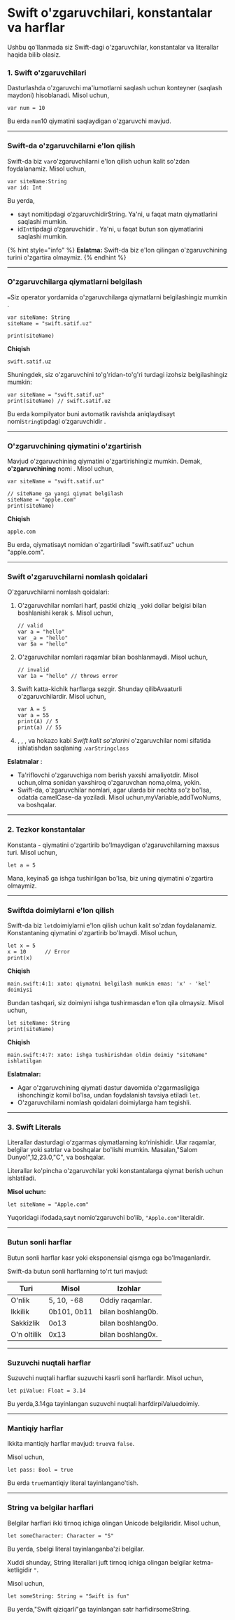 # Swift o'zgaruvchilari, konstantalar va harflar

Ushbu qo'llanmada siz Swift-dagi o'zgaruvchilar, konstantalar va literallar haqida bilib olasiz.

### 1. Swift o'zgaruvchilari <a href="#variables" id="variables"></a>

Dasturlashda o'zgaruvchi ma'lumotlarni saqlash uchun konteyner (saqlash maydoni) hisoblanadi. Misol uchun,

```
var num = 10 
```

Bu erda `num`10 qiymatini saqlaydigan o'zgaruvchi mavjud.

***

### Swift-da o'zgaruvchilarni e'lon qilish <a href="#declare-variable" id="declare-variable"></a>

Swift-da biz `var`o'zgaruvchilarni e'lon qilish uchun kalit so'zdan foydalanamiz. Misol uchun,

```
var siteName:String
var id: Int
```

Bu yerda,

* sayt nomitipdagi o‘zgaruvchidirString. Ya'ni, u faqat matn qiymatlarini saqlashi mumkin.
* id`Int`tipdagi o‘zgaruvchidir . Ya'ni, u faqat butun son qiymatlarini saqlashi mumkin.

{% hint style="info" %}
**Eslatma:** Swift-da biz e'lon qilingan o'zgaruvchining turini o'zgartira olmaymiz.
{% endhint %}

***

### O'zgaruvchilarga qiymatlarni belgilash <a href="#assign-variable" id="assign-variable"></a>

`=`Siz operator yordamida o'zgaruvchilarga qiymatlarni belgilashingiz mumkin .

```
var siteName: String
siteName = "swift.satif.uz"

print(siteName) 
```

**Chiqish**

```
swift.satif.uz
```

Shuningdek, siz o'zgaruvchini to'g'ridan-to'g'ri turdagi izohsiz belgilashingiz mumkin:

```
var siteName = "swift.satif.uz"
print(siteName) // swift.satif.uz
```

Bu erda kompilyator buni avtomatik ravishda aniqlaydisayt nomi`String`tipdagi o‘zgaruvchidir .

***

### O'zgaruvchining qiymatini o'zgartirish <a href="#change-variable" id="change-variable"></a>

Mavjud o'zgaruvchining qiymatini o'zgartirishingiz mumkin. Demak, **o'zgaruvchining** nomi . Misol uchun,

```
var siteName = "swift.satif.uz"
 
// siteName ga yangi qiymat belgilash
siteName = "apple.com"
print(siteName)
```

**Chiqish**

```
apple.com
```

Bu erda, qiymatisayt nomidan o'zgartiriladi "swift.satif.uz" uchun "apple.com".

***

### Swift o'zgaruvchilarni nomlash qoidalari <a href="#rules" id="rules"></a>

O'zgaruvchilarni nomlash qoidalari:

1.  O'zgaruvchilar nomlari harf, pastki chiziq `_`yoki dollar belgisi bilan boshlanishi kerak `$`. Misol uchun,

    ```
    // valid
    var a = "hello"
    var _a = "hello"
    var $a = "hello"
    ```
2.  O'zgaruvchilar nomlari raqamlar bilan boshlanmaydi. Misol uchun,

    ```
    // invalid
    var 1a = "hello" // throws error
    ```
3.  Swift katta-kichik harflarga sezgir. Shunday qilibAvaaturli oʻzgaruvchilardir. Misol uchun,

    ```
    var A = 5 
    var a = 55
    print(A) // 5
    print(a) // 55
    ```
4. , , , va hokazo kabi _Swift kalit so'zlarini_ o'zgaruvchilar nomi sifatida ishlatishdan saqlaning .`varStringclass`

**Eslatmalar** :

* Ta'riflovchi o'zgaruvchiga nom berish yaxshi amaliyotdir. Misol uchun,olma sonidan yaxshiroq o'zgaruvchan noma,olma, yokin.
* Swift-da, o'zgaruvchilar nomlari, agar ularda bir nechta so'z bo'lsa, odatda camelCase-da yoziladi. Misol uchun,myVariable,addTwoNums, va boshqalar.

***

### 2. Tezkor konstantalar <a href="#constants" id="constants"></a>

Konstanta - qiymatini o'zgartirib bo'lmaydigan o'zgaruvchilarning maxsus turi. Misol uchun,

```
let a = 5
```

Mana, keyina5 ga ishga tushirilgan bo'lsa, biz uning qiymatini o'zgartira olmaymiz.

***

### Swiftda doimiylarni e'lon qilish <a href="#declare-constant" id="declare-constant"></a>

Swift-da biz `let`doimiylarni e'lon qilish uchun kalit so'zdan foydalanamiz. Konstantaning qiymatini o'zgartirib bo'lmaydi. Misol uchun,

```
let x = 5
x = 10      // Error
print(x)
```

**Chiqish**

```
main.swift:4:1: xato: qiymatni belgilash mumkin emas: 'x' - 'kel' doimiysi
```

Bundan tashqari, siz doimiyni ishga tushirmasdan e'lon qila olmaysiz. Misol uchun,

```
let siteName: String
print(siteName)
```

**Chiqish**

```
main.swift:4:7: xato: ishga tushirishdan oldin doimiy "siteName" ishlatilgan
```

**Eslatmalar:**

* Agar o'zgaruvchining qiymati dastur davomida o'zgarmasligiga ishonchingiz komil bo'lsa, undan foydalanish tavsiya etiladi `let`.
* O'zgaruvchilarni nomlash qoidalari doimiylarga ham tegishli.

***

### 3. Swift Literals <a href="#literals" id="literals"></a>

Literallar dasturdagi oʻzgarmas qiymatlarning koʻrinishidir. Ular raqamlar, belgilar yoki satrlar va boshqalar bo'lishi mumkin. Masalan,"Salom Dunyo!",12,23.0,"C", va boshqalar.

Literallar ko'pincha o'zgaruvchilar yoki konstantalarga qiymat berish uchun ishlatiladi.

**Misol uchun:**

```
let siteName = "Apple.com"
```

Yuqoridagi ifodada,sayt nomio‘zgaruvchi bo‘lib, `"Apple.com"`literaldir.

***

### Butun sonli harflar <a href="#integer-literals" id="integer-literals"></a>

Butun sonli harflar kasr yoki eksponensial qismga ega bo'lmaganlardir.

Swift-da butun sonli harflarning to'rt turi mavjud:

| Turi        | Misol       | Izohlar           |
| ----------- | ----------- | ----------------- |
| O'nlik      | 5, 10, -68  | Oddiy raqamlar.   |
| Ikkilik     | 0b101, 0b11 | bilan boshlang0b. |
| Sakkizlik   | 0o13        | bilan boshlang0o. |
| O'n oltilik | 0x13        | bilan boshlang0x. |

***

### Suzuvchi nuqtali harflar <a href="#float-literal" id="float-literal"></a>

Suzuvchi nuqtali harflar suzuvchi kasrli sonli harflardir. Misol uchun,

```
let piValue: Float = 3.14
```

Bu yerda,3.14ga tayinlangan suzuvchi nuqtali harfdirpiValuedoimiy.

***

### Mantiqiy harflar <a href="#bool-literals" id="bool-literals"></a>

Ikkita mantiqiy harflar mavjud: `true`va `false`.

Misol uchun,

```
let pass: Bool = true  
```

Bu erda `true`mantiqiy literal tayinlangano'tish.

***

### String va belgilar harflari <a href="#string-char-literals" id="string-char-literals"></a>

Belgilar harflari ikki tirnoq ichiga olingan Unicode belgilaridir. Misol uchun,

```
let someCharacter: Character = "S"
```

Bu yerda, `S`belgi literal tayinlanganba'zi belgilar.

Xuddi shunday, String literallari juft tirnoq ichiga olingan belgilar ketma-ketligidir `"`.

Misol uchun,

```
let someString: String = "Swift is fun" 
```

Bu yerda,"Swift qiziqarli"ga tayinlangan satr harfidirsomeString.
